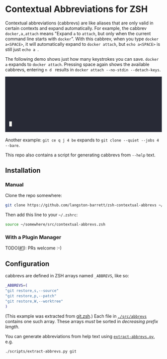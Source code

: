 # Contextual Abbreviations for ZSH

Contextual abbreviations (cabbrevs) are like aliases that are only valid
in certain contexts and expand automatically. For example, the cabbrev
`docker,a,attach` means "Expand `a` to `attach`, but only when the current
command line starts with `docker`". With this cabbrev, when you type
`docker a<SPACE>`, it will automatically expand to `docker attach`, but
`echo a<SPACE>` is still just `echo a `.

The following demo shows just how many keystrokes you can save.  `docker a`
expands to `docker attach`. Pressing space again shows the available cabbrevs,
entering `n d ` results in `docker attach --no-stdin --detach-keys`.

![Demo of contextual abbreviations for docker attach](./demo.gif)

Another example: `git ce q j 4 be` expands to `git clone --quiet --jobs 4
--bare`.

This repo also contains a script for generating cabbrevs from `--help` text.

## Installation

### Manual

Clone the repo somewhere:
```sh
git clone https://github.com/langston-barrett/zsh-contextual-abbrevs ~/somewhere
```
Then add this line to your `~/.zshrc`:
```sh
source ~/somewhere/src/contextual-abbrevs.zsh
```

### With a Plugin Manager

TODO([#1][#1]): PRs welcome :-)

## Configuration

cabbrevs are defined in ZSH arrays named `_ABBREVS`, like so:
```sh
_ABBREVS=(
"git restore,s,--source"
"git restore,p,--patch"
"git restore,W,--worktree"
)
``` 
(This example was extracted from [git.zsh](./src/abbrevs/git.zsh).)
Each file in [`./src/abbrevs`](./src/abbrevs) contains one such array.
These arrays *must* be sorted in *decreasing prefix length*.

You can generate abbreviations from help text using 
[`extract-abbrevs.py`](./scripts/extract-abbrevs.py), e.g.
```sh
./scripts/extract-abbrevs.py git
```

[#1]: https://github.com/langston-barrett/zsh-contextual-abbrevs/issues/1